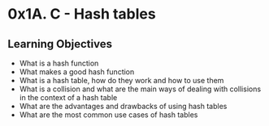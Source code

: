 <h1>0x1A. C - Hash tables</h1>

<h2>Learning Objectives</h2>

<ul>
<li>What is a hash function</li>
<li>What makes a good hash function</li>
<li>What is a hash table, how do they work and how to use them</li>
<li>What is a collision and what are the main ways of dealing with collisions in the context of a hash table</li>
<li>What are the advantages and drawbacks of using hash tables</li>
<li>What are the most common use cases of hash tables</li>
</ul>


